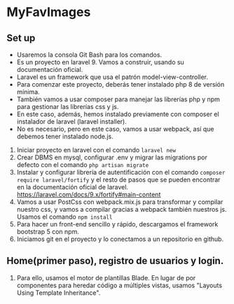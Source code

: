 # MyFavImages

## Set up 
- Usaremos la consola Git Bash para los comandos.
- Es un proyecto en laravel 9. Vamos a construir, usando su documentación oficial.
- Laravel es un framework que usa el patrón model-view-controller.
- Para comenzar este proyecto, deberás tener instalado php 8 de versión mínima.
- También vamos a usar composer para manejar las librerías php y npm para gestionar las  librerías css y js.
- En este caso, además, hemos instalado previamente con composer el instalador de  laravel (laravel installer).
- No es necesario, pero en este caso, vamos a usar webpack, así que debemos tener instalado node.js.

1. Iniciar proyecto en laravel con el comando `laravel new`
2. Crear DBMS en mysql, configurar .env y migrar las migrations por defecto con el comando `php artisan migrate`
3. Instalar y configurar librería de autentificación con el comando `composer require laravel/fortify` y el resto de pasos que se pueden encontrar en la documentación oficial de laravel. https://laravel.com/docs/9.x/fortify#main-content
4. Vamos a usar PostCss con webpack.mix.js para transformar y compilar nuestro css, y vamos a compilar gracias a webpack también nuestros js. Usamos el comando `npm install`
5. Para hacer un front-end sencillo y rápido, descargamos el framework bootstrap 5 con npm.
6. Iniciamos git en el proyecto y lo conectamos a un repositorio en github.

## Home(primer paso), registro de usuarios y login.
1. Para ello, usamos el motor de plantillas Blade. En lugar de por componentes para heredar código a múltiples vistas, usamos "Layouts Using Template Inheritance".

